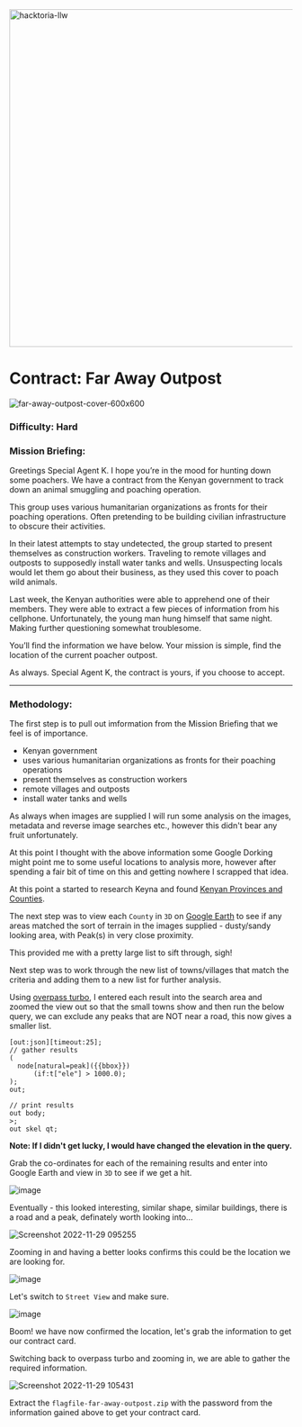 <img width="600" alt="hacktoria-llw" src="https://user-images.githubusercontent.com/117080369/203552008-2d0e0a07-1815-485b-8f3f-ae7ed7258af8.png">

# Contract: Far Away Outpost
![far-away-outpost-cover-600x600](https://user-images.githubusercontent.com/117080369/204478206-d9583b8b-4ddb-46cd-9528-6d54e72b47f4.png)

### Difficulty: Hard

### Mission Briefing:
Greetings Special Agent K. I hope you’re in the mood for hunting down some poachers. We have a contract from the Kenyan government to track down an animal smuggling and poaching operation.

This group uses various humanitarian organizations as fronts for their poaching operations. Often pretending to be building civilian infrastructure to obscure their activities.

In their latest attempts to stay undetected, the group started to present themselves as construction workers. Traveling to remote villages and outposts to supposedly install water tanks and wells. Unsuspecting locals would let them go about their business, as they used this cover to poach wild animals.

Last week, the Kenyan authorities were able to apprehend one of their members. They were able to extract a few pieces of information from his cellphone. Unfortunately, the young man hung himself that same night. Making further questioning somewhat troublesome.

You’ll find the information we have below. Your mission is simple, find the location of the current poacher outpost.

As always. Special Agent K, the contract is yours, if you choose to accept.

---

### Methodology:
The first step is to pull out imformation from the Mission Briefing that we feel is of importance.
* Kenyan government
* uses various humanitarian organizations as fronts for their poaching operations
* present themselves as construction workers
* remote villages and outposts
* install water tanks and wells

As always when images are supplied I will run some analysis on the images, metadata and reverse image searches etc., however this didn't bear any fruit unfortunately.

At this point I thought with the above information some Google Dorking might point me to some useful locations to analysis more, however after spending a fair bit of time on this and getting nowhere I scrapped that idea.

At this point a started to research Keyna and found <a href="https://www.citypopulation.de/en/kenya/admin/">Kenyan Provinces and Counties</a>.

The next step was to view each `County` in `3D` on <a href="https://earth.google.com/web/">Google Earth</a> to see if any areas matched the sort of terrain in the images supplied - dusty/sandy looking area, with Peak(s) in very close proximity.

This provided me with a pretty large list to sift through, sigh!

Next step was to work through the new list of towns/villages that match the criteria and adding them to a new list for further analysis.

Using <a href="https://overpass-turbo.eu/">overpass turbo</a>, I entered each result into the search area and zoomed the view out so that the small towns show and then run the below query, we can exclude any peaks that are NOT near a road, this now gives a smaller list.

```
[out:json][timeout:25];
// gather results
(
  node[natural=peak]({{bbox}})
      (if:t["ele"] > 1000.0); 
);
out; 

// print results
out body;
>;
out skel qt;
```

**Note: If I didn't get lucky, I would have changed the elevation in the query.**

Grab the co-ordinates for each of the remaining results and enter into Google Earth and view in `3D` to see if we get a hit.

![image](https://user-images.githubusercontent.com/117080369/204509021-c948677b-4001-4ab7-9309-f50e0925327f.png)

Eventually - this looked interesting, similar shape, similar buildings, there is a road and a peak, definately worth looking into...

![Screenshot 2022-11-29 095255](https://user-images.githubusercontent.com/117080369/204497246-68e4ecd0-fb57-412c-9613-1f67e0cd9953.png)

Zooming in and having a better looks confirms this could be the location we are looking for.

![image](https://user-images.githubusercontent.com/117080369/204510079-c30dd9d8-614a-4752-9e0c-1aaa066f0c23.png)

Let's switch to `Street View` and make sure.

![image](https://user-images.githubusercontent.com/117080369/204510500-2752e81a-d72c-481b-86f9-aea548f9067b.png)

Boom! we have now confirmed the location, let's grab the information to get our contract card.

Switching back to overpass turbo and zooming in, we are able to gather the required information.

![Screenshot 2022-11-29 105431](https://user-images.githubusercontent.com/117080369/204511386-d88a4e97-6c0e-469a-9d96-c9db6ed77ee4.png)

Extract the `flagfile-far-away-outpost.zip` with the password from the information gained above to get your contract card.
